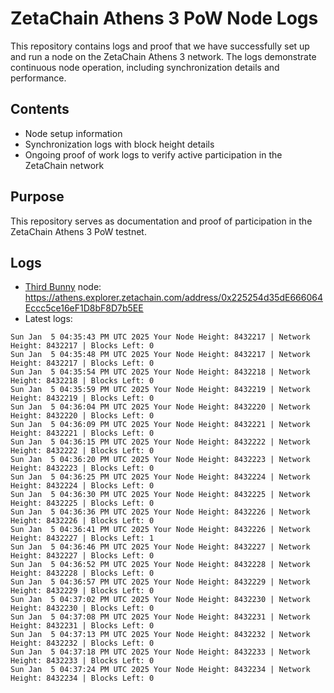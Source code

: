 # ZetaChain Athens 3 PoW Node Logs
This repository contains logs and proof that we have successfully set up and run a node on the ZetaChain Athens 3 network. The logs demonstrate continuous node operation, including synchronization details and performance.

## Contents
- Node setup information
- Synchronization logs with block height details
- Ongoing proof of work logs to verify active participation in the ZetaChain network

## Purpose
This repository serves as documentation and proof of participation in the ZetaChain Athens 3 PoW testnet.

## Logs

- [Third Bunny](https://thirdbunny.xyz/) node: https://athens.explorer.zetachain.com/address/0x225254d35dE666064Eccc5ce16eF1D8bF8D7b5EE
- Latest logs:
```
Sun Jan  5 04:35:43 PM UTC 2025 Your Node Height: 8432217 | Network Height: 8432217 | Blocks Left: 0
Sun Jan  5 04:35:48 PM UTC 2025 Your Node Height: 8432217 | Network Height: 8432217 | Blocks Left: 0
Sun Jan  5 04:35:54 PM UTC 2025 Your Node Height: 8432218 | Network Height: 8432218 | Blocks Left: 0
Sun Jan  5 04:35:59 PM UTC 2025 Your Node Height: 8432219 | Network Height: 8432219 | Blocks Left: 0
Sun Jan  5 04:36:04 PM UTC 2025 Your Node Height: 8432220 | Network Height: 8432220 | Blocks Left: 0
Sun Jan  5 04:36:09 PM UTC 2025 Your Node Height: 8432221 | Network Height: 8432221 | Blocks Left: 0
Sun Jan  5 04:36:15 PM UTC 2025 Your Node Height: 8432222 | Network Height: 8432222 | Blocks Left: 0
Sun Jan  5 04:36:20 PM UTC 2025 Your Node Height: 8432223 | Network Height: 8432223 | Blocks Left: 0
Sun Jan  5 04:36:25 PM UTC 2025 Your Node Height: 8432224 | Network Height: 8432224 | Blocks Left: 0
Sun Jan  5 04:36:30 PM UTC 2025 Your Node Height: 8432225 | Network Height: 8432225 | Blocks Left: 0
Sun Jan  5 04:36:36 PM UTC 2025 Your Node Height: 8432226 | Network Height: 8432226 | Blocks Left: 0
Sun Jan  5 04:36:41 PM UTC 2025 Your Node Height: 8432226 | Network Height: 8432227 | Blocks Left: 1
Sun Jan  5 04:36:46 PM UTC 2025 Your Node Height: 8432227 | Network Height: 8432227 | Blocks Left: 0
Sun Jan  5 04:36:52 PM UTC 2025 Your Node Height: 8432228 | Network Height: 8432228 | Blocks Left: 0
Sun Jan  5 04:36:57 PM UTC 2025 Your Node Height: 8432229 | Network Height: 8432229 | Blocks Left: 0
Sun Jan  5 04:37:02 PM UTC 2025 Your Node Height: 8432230 | Network Height: 8432230 | Blocks Left: 0
Sun Jan  5 04:37:08 PM UTC 2025 Your Node Height: 8432231 | Network Height: 8432231 | Blocks Left: 0
Sun Jan  5 04:37:13 PM UTC 2025 Your Node Height: 8432232 | Network Height: 8432232 | Blocks Left: 0
Sun Jan  5 04:37:18 PM UTC 2025 Your Node Height: 8432233 | Network Height: 8432233 | Blocks Left: 0
Sun Jan  5 04:37:24 PM UTC 2025 Your Node Height: 8432234 | Network Height: 8432234 | Blocks Left: 0
```
